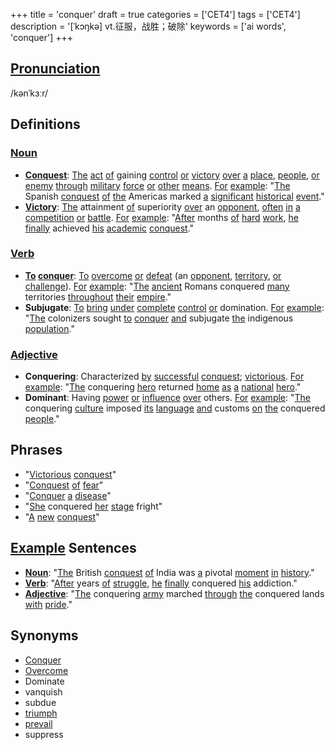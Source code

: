 +++
title = 'conquer'
draft = true
categories = ['CET4']
tags = ['CET4']
description = '[ˈkɔŋkə] vt.征服，战胜；破除'
keywords = ['ai words', 'conquer']
+++

## [Pronunciation](/en/post/pronunciation/)
/kənˈkɜːr/

## Definitions
### [Noun](/en/post/noun/)
- **[Conquest](/en/post/conquest/)**: [The](/en/post/the/) [act](/en/post/act/) [of](/en/post/of/) gaining [control](/en/post/control/) [or](/en/post/or/) [victory](/en/post/victory/) [over](/en/post/over/) [a](/en/post/a/) [place](/en/post/place/), [people](/en/post/people/), [or](/en/post/or/) [enemy](/en/post/enemy/) [through](/en/post/through/) [military](/en/post/military/) [force](/en/post/force/) [or](/en/post/or/) [other](/en/post/other/) [means](/en/post/means/). [For](/en/post/for/) [example](/en/post/example/): "[The](/en/post/the/) Spanish [conquest](/en/post/conquest/) [of](/en/post/of/) [the](/en/post/the/) Americas marked [a](/en/post/a/) [significant](/en/post/significant/) [historical](/en/post/historical/) [event](/en/post/event/)."
- **[Victory](/en/post/victory/)**: [The](/en/post/the/) attainment [of](/en/post/of/) superiority [over](/en/post/over/) an [opponent](/en/post/opponent/), [often](/en/post/often/) [in](/en/post/in/) [a](/en/post/a/) [competition](/en/post/competition/) [or](/en/post/or/) [battle](/en/post/battle/). [For](/en/post/for/) [example](/en/post/example/): "[After](/en/post/after/) months [of](/en/post/of/) [hard](/en/post/hard/) [work](/en/post/work/), [he](/en/post/he/) [finally](/en/post/finally/) achieved [his](/en/post/his/) [academic](/en/post/academic/) [conquest](/en/post/conquest/)."

### [Verb](/en/post/verb/)
- **[To](/en/post/to/) [conquer](/en/post/conquer/)**: [To](/en/post/to/) [overcome](/en/post/overcome/) [or](/en/post/or/) [defeat](/en/post/defeat/) (an [opponent](/en/post/opponent/), [territory](/en/post/territory/), [or](/en/post/or/) [challenge](/en/post/challenge/)). [For](/en/post/for/) [example](/en/post/example/): "[The](/en/post/the/) [ancient](/en/post/ancient/) Romans conquered [many](/en/post/many/) territories [throughout](/en/post/throughout/) [their](/en/post/their/) [empire](/en/post/empire/)."
- **Subjugate**: [To](/en/post/to/) [bring](/en/post/bring/) [under](/en/post/under/) [complete](/en/post/complete/) [control](/en/post/control/) [or](/en/post/or/) domination. [For](/en/post/for/) [example](/en/post/example/): "[The](/en/post/the/) colonizers sought [to](/en/post/to/) [conquer](/en/post/conquer/) [and](/en/post/and/) subjugate [the](/en/post/the/) indigenous [population](/en/post/population/)."

### [Adjective](/en/post/adjective/)
- **Conquering**: Characterized [by](/en/post/by/) [successful](/en/post/successful/) [conquest](/en/post/conquest/); [victorious](/en/post/victorious/). [For](/en/post/for/) [example](/en/post/example/): "[The](/en/post/the/) conquering [hero](/en/post/hero/) returned [home](/en/post/home/) [as](/en/post/as/) [a](/en/post/a/) [national](/en/post/national/) [hero](/en/post/hero/)."
- **Dominant**: Having [power](/en/post/power/) [or](/en/post/or/) [influence](/en/post/influence/) [over](/en/post/over/) others. [For](/en/post/for/) [example](/en/post/example/): "[The](/en/post/the/) conquering [culture](/en/post/culture/) imposed [its](/en/post/its/) [language](/en/post/language/) [and](/en/post/and/) customs [on](/en/post/on/) [the](/en/post/the/) conquered [people](/en/post/people/)."

## Phrases
- "[Victorious](/en/post/victorious/) [conquest](/en/post/conquest/)"
- "[Conquest](/en/post/conquest/) [of](/en/post/of/) [fear](/en/post/fear/)"
- "[Conquer](/en/post/conquer/) [a](/en/post/a/) [disease](/en/post/disease/)"
- "[She](/en/post/she/) conquered [her](/en/post/her/) [stage](/en/post/stage/) fright"
- "[A](/en/post/a/) [new](/en/post/new/) [conquest](/en/post/conquest/)"

## [Example](/en/post/example/) Sentences
- **[Noun](/en/post/noun/)**: "[The](/en/post/the/) British [conquest](/en/post/conquest/) [of](/en/post/of/) India was [a](/en/post/a/) pivotal [moment](/en/post/moment/) [in](/en/post/in/) [history](/en/post/history/)."
- **[Verb](/en/post/verb/)**: "[After](/en/post/after/) years [of](/en/post/of/) [struggle](/en/post/struggle/), [he](/en/post/he/) [finally](/en/post/finally/) conquered [his](/en/post/his/) addiction."
- **[Adjective](/en/post/adjective/)**: "[The](/en/post/the/) conquering [army](/en/post/army/) marched [through](/en/post/through/) [the](/en/post/the/) conquered lands [with](/en/post/with/) [pride](/en/post/pride/)."

## Synonyms
- [Conquer](/en/post/conquer/)
- [Overcome](/en/post/overcome/)
- Dominate
- vanquish
- subdue
- [triumph](/en/post/triumph/)
- [prevail](/en/post/prevail/)
- suppress

